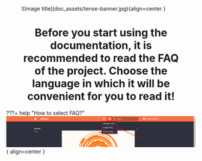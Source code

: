 <figure markdown>
  ![Image title](doc_assets/tense-banner.jpg){align=center }
  <h1 align="center">Before you start using the documentation, it is recommended to read the FAQ of the project. Choose the language in which it will be convenient for you to read it!</h1>
</figure>

???+ help "How to select FAQ?"
    ![language](doc_assets/language.png){ align=center }
